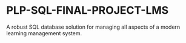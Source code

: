 # PLP-SQL-FINAL-PROJECT-LMS
A robust SQL database solution for managing all aspects of a modern learning management system.
